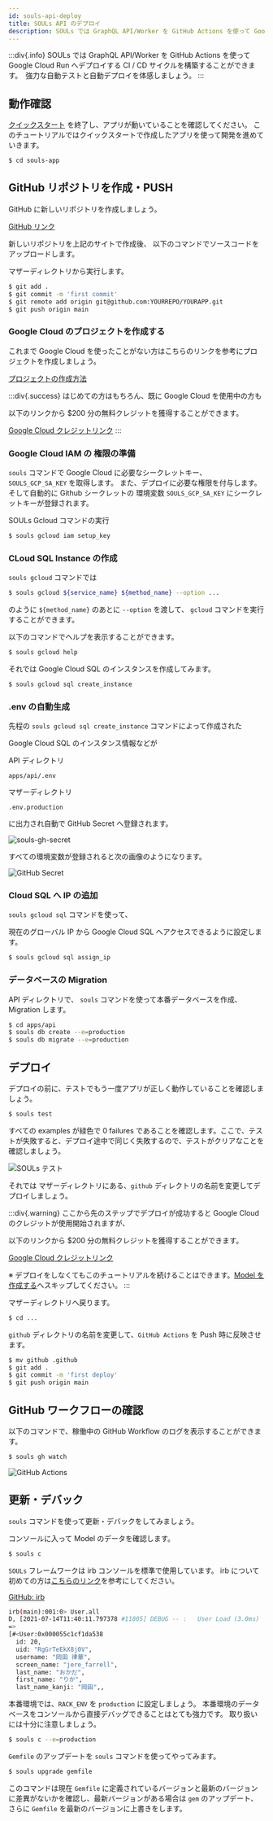 ```yaml
---
id: souls-api-deploy
title: SOULs API のデプロイ
description: SOULs では GraphQL API/Worker を GitHub Actions を使って Google Cloud Run へデプロイする CI / CD サイクルを構築することができます。
---
```


:::div{.info}
SOULs では GraphQL API/Worker を GitHub Actions を使って Google Cloud Run へデプロイする CI / CD サイクルを構築することができます。　強力な自動テストと自動デプロイを体感しましょう。
:::

## 動作確認

[クイックスタート](/ja/docs/start/quickstart/)
を終了し、アプリが動いていることを確認してください。
このチュートリアルではクイックスタートで作成したアプリを使って開発を進めていきます。

```bash
$ cd souls-app
```

## GitHub リポジトリを作成・PUSH

GitHub に新しいリポジトリを作成しましょう。

[GitHub リンク](https://github.com)

新しいリポジトリを上記のサイトで作成後、
以下のコマンドでソースコードをアップロードします。

マザーディレクトリから実行します。

```bash
$ git add .
$ git commit -m 'first commit'
$ git remote add origin git@github.com:YOURREPO/YOURAPP.git
$ git push origin main
```

### Google Cloud のプロジェクトを作成する

これまで Google Cloud を使ったことがない方はこちらのリンクを参考にプロジェクトを作成しましょう。

[プロジェクトの作成方法](https://cloud.google.com/resource-manager/docs/creating-managing-projects)

:::div{.success}
はじめての方はもちろん、既に Google Cloud を使用中の方も

以下のリンクから $200 分の無料クレジットを獲得することができます。

[Google Cloud クレジットリンク](https://cloud.google.com/partners/partnercredit?pcn_code=0014M00001h3BjPQAU)
:::

### Google Cloud IAM の 権限の準備

`souls` コマンドで Google Cloud に必要なシークレットキー、`SOULS_GCP_SA_KEY` を取得します。
また、デプロイに必要な権限を付与します。
そして自動的に Github シークレットの 環境変数 `SOULS_GCP_SA_KEY` にシークレットキーが登録されます。

SOULs Gcloud コマンドの実行

```bash
$ souls gcloud iam setup_key
```

### CLoud SQL Instance の作成

`souls gcloud` コマンドでは

```bash
$ souls gcloud ${service_name} ${method_name} --option ...
```

のように `${method_name}` のあとに `--option` を渡して、
`gcloud` コマンドを実行することができます。

以下のコマンドでヘルプを表示することができます。

```bash
$ souls gcloud help
```

それでは Google Cloud SQL のインスタンスを作成してみます。

```bash
$ souls gcloud sql create_instance
```

### .env の自動生成

先程の `souls gcloud sql create_instance` コマンドによって作成された

Google Cloud SQL のインスタンス情報などが

API ディレクトリ

`apps/api/.env`

マザーディレクトリ

`.env.production`

に出力され自動で GitHub Secret へ登録されます。

![souls-gh-secret](/imgs/gifs/souls-gh-secret.gif)

すべての環境変数が登録されると次の画像のようになります。

![GitHub Secret](/imgs/docs/github-secret5.png)

### Cloud SQL へ IP の追加

`souls gcloud sql` コマンドを使って、

現在のグローバル IP から Google Cloud SQL へアクセスできるように設定します。

```bash
$ souls gcloud sql assign_ip
```

### データベースの Migration

API ディレクトリで、
`souls` コマンドを使って本番データベースを作成、Migration します。

```bash
$ cd apps/api
$ souls db create --e=production
$ souls db migrate --e=production
```

## デプロイ

デプロイの前に、テストでもう一度アプリが正しく動作していることを確認しましょう。

```bash
$ souls test
```

すべての examples が緑色で 0 failures であることを確認します。ここで、テストが失敗すると、デプロイ途中で同じく失敗するので、テストがクリアなことを確認しましょう。

![SOULs テスト](/imgs/docs/souls-t.png)

それでは マザーディレクトリにある、`github` ディレクトリの名前を変更してデプロイしましょう。

:::div{.warning}
ここから先のステップでデプロイが成功すると Google Cloud のクレジットが使用開始されますが、

以下のリンクから $200 分の無料クレジットを獲得することができます。

[Google Cloud クレジットリンク](https://cloud.google.com/partners/partnercredit?pcn_code=0014M00001h3BjPQAU)

※ デプロイをしなくてもこのチュートリアルを続けることはできます。[Model を作成する](/ja/docs/tutorial/create-model/)へスキップしてください。
:::

マザーディレクトリへ戻ります。

```bash
$ cd ...
```

`github` ディレクトリの名前を変更して、`GitHub Actions` を Push 時に反映させます。

```bash
$ mv github .github
$ git add .
$ git commit -m 'first deploy'
$ git push origin main
```

## GitHub ワークフローの確認

以下のコマンドで、稼働中の GitHub Workflow のログを表示することができます。

```bash
$ souls gh watch
```

![GitHub Actions](/imgs/gifs/souls-gh-watch.gif)

## 更新・デバック

`souls` コマンドを使って更新・デバックをしてみましょう。

コンソールに入って Model のデータを確認します。

```bash
$ souls c
```

`SOULs` フレームワークは irb コンソールを標準で使用しています。
irb について初めての方は[こちらのリンク](https://github.com/ruby/irb)を参考にしてください。

[GitHub: irb](https://github.com/ruby/irb)

```bash
irb(main):001:0> User.all
D, [2021-07-14T11:40:11.797378 #11805] DEBUG -- :   User Load (3.0ms)  SELECT "users".* FROM "users" ORDER BY "users"."created_at" DESC
=>
[#<User:0x000055c1cf1da538
  id: 20,
  uid: "RgGrTeEkX8j0V",
  username: "岡田 律華",
  screen_name: "jere_farrell",
  last_name: "おかだ",
  first_name: "りか",
  last_name_kanji: "岡田",,
```

本番環境では、`RACK_ENV` を `production` に設定しましょう。
本番環境のデータベースをコンソールから直接デバッグできることはとても強力です。
取り扱いには十分に注意しましょう。

```bash
$ souls c --e=production
```

`Gemfile` のアップデートを `souls` コマンドを使ってやってみます。

```bash
$ souls upgrade gemfile
```

このコマンドは現在 `Gemfile` に定義されているバージョンと最新のバージョンに差異がないかを確認し、最新バージョンがある場合は `gem` のアップデート、さらに `Gemfile` を最新のバージョンに上書きをします。
